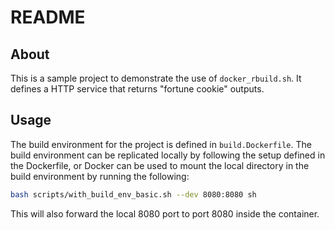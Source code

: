 README
======

About
-----

This is a sample project to demonstrate the use of `docker_rbuild.sh`. It
defines a HTTP service that returns "fortune cookie" outputs.

Usage
-----

The build environment for the project is defined in `build.Dockerfile`. The
build environment can be replicated locally by following the setup defined in
the Dockerfile, or Docker can be used to mount the local directory in the build
environment by running the following:

```bash
bash scripts/with_build_env_basic.sh --dev 8080:8080 sh
```

This will also forward the local 8080 port to port 8080 inside the container.
